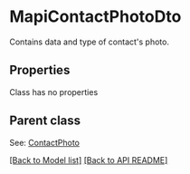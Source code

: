 # MapiContactPhotoDto

Contains data and type of contact's photo.             

## Properties
Class has no properties

## Parent class

See: [ContactPhoto](ContactPhoto.md)



[[Back to Model list]](Models.md) [[Back to API README]](README.md)
